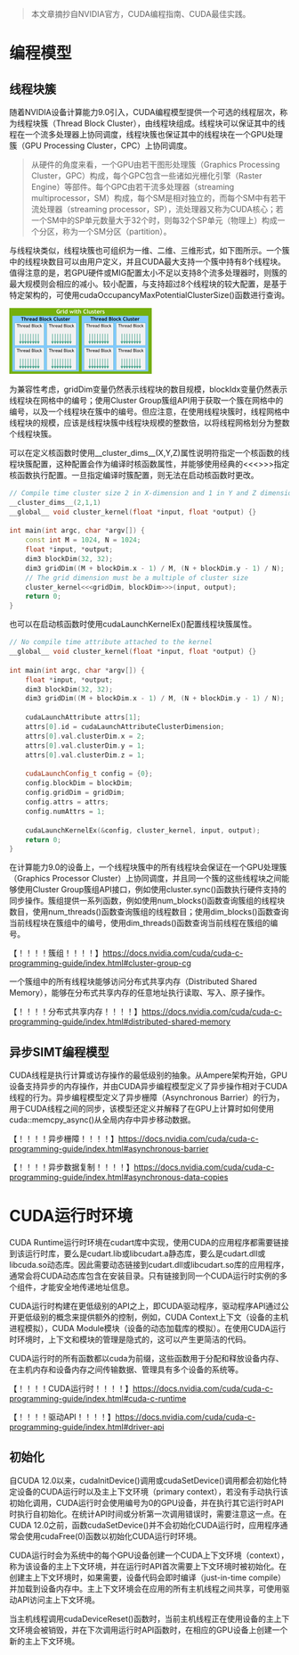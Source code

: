 > 本文章摘抄自NVIDIA官方，CUDA编程指南、CUDA最佳实践。

# 编程模型

## 线程块簇

随着NVIDIA设备计算能力9.0引入，CUDA编程模型提供一个可选的线程层次，称为线程块簇（Thread Block Cluster），由线程块组成。线程块可以保证其中的线程在一个流多处理器上协同调度，线程块簇也保证其中的线程块在一个GPU处理簇（GPU Processing Cluster，CPC）上协同调度。

> 从硬件的角度来看，一个GPU由若干图形处理簇（Graphics Processing Cluster，GPC）构成，每个GPC包含一些诸如光栅化引擎（Raster Engine）等部件。每个GPC由若干流多处理器（streaming multiprocessor，SM）构成，每个SM是相对独立的，而每个SM中有若干流处理器（streaming processor，SP），流处理器又称为CUDA核心；若一个SM中的SP单元数量大于32个时，则每32个SP单元（物理上）构成一个分区，称为一个SM分区（partition）。

与线程块类似，线程块簇也可组织为一维、二维、三维形式，如下图所示。一个簇中的线程块数目可以由用户定义，并且CUDA最大支持一个簇中持有8个线程块。值得注意的是，若GPU硬件或MIG配置太小不足以支持8个流多处理器时，则簇的最大规模则会相应的减小。较小配置，与支持超过8个线程块的较大配置，是基于特定架构的，可使用cudaOccupancyMaxPotentialClusterSize()函数进行查询。

<img src="CUDA编程指南与最佳实践.assets/grid-of-clusters.png" style="zoom:25%;" />

为兼容性考虑，gridDim变量仍然表示线程块的数目规模，blockIdx变量仍然表示线程块在网格中的编号；使用Cluster Group簇组API用于获取一个簇在网格中的编号，以及一个线程块在簇中的编号。但应注意，在使用线程块簇时，线程网格中线程块的规模，应该是线程块簇中线程块规模的整数倍，以将线程网格划分为整数个线程块簇。

可以在定义核函数时使用\_\_cluster_dims\_\_(X,Y,Z)属性说明符指定一个核函数的线程块簇配置，这种配置会作为编译时核函数属性，并能够使用经典的<<<>>>指定核函数执行配置。一旦指定编译时簇配置，则无法在启动核函数时更改。

```c++
// Compile time cluster size 2 in X-dimension and 1 in Y and Z dimension
__cluster_dims__(2,1,1)
__global__ void cluster_kernel(float *input, float *output) {}

int main(int argc, char *argv[]) {
    const int M = 1024, N = 1024;
    float *input, *output;
    dim3 blockDim(32, 32);
    dim3 gridDim((M + blockDim.x - 1) / M, (N + blockDim.y - 1) / N);
    // The grid dimension must be a multiple of cluster size
    cluster_kernel<<<gridDim, blockDim>>>(input, output);
    return 0;
}
```

也可以在启动核函数时使用cudaLaunchKernelEx()配置线程块簇属性。

```c++
// No compile time attribute attached to the kernel
__global__ void cluster_kernel(float *input, float *output) {}

int main(int argc, char *argv[]) {
    float *input, *output;
    dim3 blockDim(32, 32);
    dim3 gridDim((M + blockDim.x - 1) / M, (N + blockDim.y - 1) / N);

    cudaLaunchAttribute attrs[1];
    attrs[0].id = cudaLaunchAttributeClusterDimension;
    attrs[0].val.clusterDim.x = 2;
    attrs[0].val.clusterDim.y = 1;
    attrs[0].val.clusterDim.z = 1;

    cudaLaunchConfig_t config = {0};
    config.blockDim = blockDim;
    config.gridDim = gridDim;
    config.attrs = attrs;
    config.numAttrs = 1;

    cudaLaunchKernelEx(&config, cluster_kernel, input, output);
    return 0;
}
```

在计算能力9.0的设备上，一个线程块簇中的所有线程块会保证在一个GPU处理簇（Graphics Processor Cluster）上协同调度，并且同一个簇的这些线程块之间能够使用Cluster Group簇组API接口，例如使用cluster.sync()函数执行硬件支持的同步操作。簇组提供一系列函数，例如使用num_blocks()函数查询簇组的线程块数目，使用num_threads()函数查询簇组的线程数目；使用dim_blocks()函数查询当前线程块在簇组中的编号，使用dim_threads()函数查询当前线程在簇组的编号。

【！！！！簇组！！！！】https://docs.nvidia.com/cuda/cuda-c-programming-guide/index.html#cluster-group-cg

一个簇组中的所有线程块能够访问分布式共享内存（Distributed Shared Memory），能够在分布式共享内存的任意地址执行读取、写入、原子操作。

【！！！！分布式共享内存！！！！】https://docs.nvidia.com/cuda/cuda-c-programming-guide/index.html#distributed-shared-memory

## 异步SIMT编程模型

CUDA线程是执行计算或访存操作的最低级别的抽象。从Ampere架构开始，GPU设备支持异步的内存操作，并由CUDA异步编程模型定义了异步操作相对于CUDA线程的行为。异步编程模型定义了异步栅障（Asynchronous Barrier）的行为，用于CUDA线程之间的同步，该模型还定义并解释了在GPU上计算时如何使用cuda::memcpy_async()从全局内存中异步移动数据。

【！！！！异步栅障！！！！】https://docs.nvidia.com/cuda/cuda-c-programming-guide/index.html#asynchronous-barrier

【！！！！异步数据复制！！！！】https://docs.nvidia.com/cuda/cuda-c-programming-guide/index.html#asynchronous-data-copies

# CUDA运行时环境

CUDA Runtime运行时环境在cudart库中实现，使用CUDA的应用程序都需要链接到该运行时库，要么是cudart.lib或libcudart.a静态库，要么是cudart.dll或libcuda.so动态库。因此需要动态链接到cudart.dll或libcudart.so库的应用程序，通常会将CUDA动态库包含在安装目录。只有链接到同一个CUDA运行时实例的多个组件，才能安全地传递地址信息。

CUDA运行时构建在更低级别的API之上，即CUDA驱动程序，驱动程序API通过公开更低级别的概念来提供额外的控制，例如，CUDA Context上下文（设备的主机进程模拟），CUDA Module模块（设备的动态加载库的模拟）。在使用CUDA运行时环境时，上下文和模块的管理是隐式的，这可以产生更简洁的代码。

CUDA运行时的所有函数都以cuda为前缀，这些函数用于分配和释放设备内存、在主机内存和设备内存之间传输数据、管理具有多个设备的系统等。

【！！！！CUDA运行时！！！！】https://docs.nvidia.com/cuda/cuda-c-programming-guide/index.html#cuda-c-runtime

【！！！！驱动API！！！！】https://docs.nvidia.com/cuda/cuda-c-programming-guide/index.html#driver-api

## 初始化

自CUDA 12.0以来，cudaInitDevice()调用或cudaSetDevice()调用都会初始化特定设备的CUDA运行时以及主上下文环境（primary context），若没有手动执行该初始化调用，CUDA运行时会使用编号为0的GPU设备，并在执行其它运行时API时执行自初始化。在统计API时间或分析第一次调用错误时，需要注意这一点。在CUDA 12.0之前，函数cudaSetDevice()并不会初始化CUDA运行时，应用程序通常会使用cudaFree(0)函数以初始化CUDA运行时环境。

CUDA运行时会为系统中的每个GPU设备创建一个CUDA上下文环境（context），称为该设备的主上下文环境，并在运行时API首次需要上下文环境时被初始化。在创建主上下文环境时，如果需要，设备代码会即时编译（just-in-time compile）并加载到设备内存中。主上下文环境会在应用的所有主机线程之间共享，可使用驱动API访问主上下文环境。

当主机线程调用cudaDeviceReset()函数时，当前主机线程正在使用设备的主上下文环境会被销毁，并在下次调用运行时API函数时，在相应的GPU设备上创建一个新的主上下文环境。
